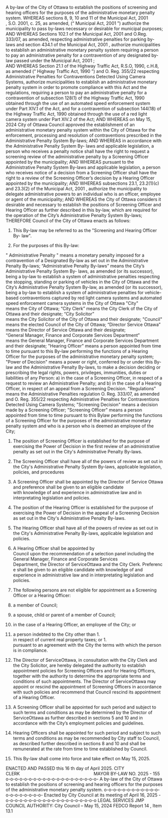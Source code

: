 A by-law of the City of Ottawa to establish the positions of screening and hearing officers for the purposes of the administrative monetary penalty system.
WHEREAS sections 8, 9, 10 and 11 of the
Municipal Act, 2001
, S.O. 2001,
c. 25, as amended, (“
Municipal Act, 2001
”) authorize the municipality to pass by-laws necessary or desirable for municipal purposes;
AND WHEREAS Sections 102.1 of the
Municipal Act, 2001
and O.Reg. 333/07,
as
amended,
respecting
administrative
penalties
for
parking
by-laws
and
section
434.1 of the
Municipal Act, 2001
, authorize municipalities to establish an administrative monetary penalty system requiring a person to pay an administrative penalty for a contravention of any designated by-law passed under the
Municipal Act, 2001
;
AND WHEREAS Section 21.1 of the
Highway Traffic Act,
R.S.O, 1990,
c.H.8, as amended (“
Highway Traffic Act, 1990
”) and O. Reg. 355/22 respecting Administrative Penalties
for Contraventions Detected Using Camera Systems,
authorize municipalities
to
establish
an
administrative
monetary
penalty
system
in
order
to
promote compliance
with
this
Act
and
the
regulations,
requiring
a
person
to
pay
an
administrative penalty
for
a
contravention
of
subsection
128(1)
of
the
Highway
Traffic
Act,
1990
obtained through
the
use
of
an
automated
speed
enforcement
system
under
Part
XIV.1
of
the
Act, and for a contravention of subsection 144(18) of
the
Highway Traffic Act, 1990
obtained through the use of a red light camera system under Part XIV.2 of the Act;
AND WHEREAS on May 15, 2024 City of Ottawa Council approved the establishment of an administrative monetary penalty system within the City of Ottawa for the enforcement, processing and resolution of contraventions prescribed in the Administrative Penalty System By-laws;
AND
WHEREAS
in
accordance
with
the
Administrative
Penalty
System
By- laws and applicable legislation, a person who receives a penalty notice shall have the right to request a screening review of the administrative penalty by a Screening Officer appointed by the municipality;
AND WHEREAS pursuant to the Administrative Penalty System By-laws and applicable legislation, a person who receives notice of a decision from a Screening Officer shall have the right to a review of the Screening Officer’s decision by a Hearing Officer appointed by the municipality;
AND WHEREAS subsections 23.1, 23.2(1)(c) and 23.3(2) of
the
Municipal Act, 2001
, authorize the municipality to delegate administrative powers to an individual who is an officer, employee or agent of the municipality;
AND
WHEREAS
the
City
of
Ottawa
considers
it
desirable
and
necessary
to establish the positions of Screening Officer and Hearing Officer as further described in this by-law, which are required for the operation of the City’s Administrative Penalty System By-laws;
THEREFORE Council of the City of Ottawa enacts as follows:
1. This By-law may be referred to as the "Screening and Hearing Officer By- law".

1. For the purposes of this By-law:

"
Administrative Penalty
" means a monetary penalty imposed for a contravention of a Designated By-law as set out in the Administrative Penalty By-laws;
“Administrative
Penalty
By-laws”
means
the
City’s
Administrative
Penalty
System
By- laws, as amended (or its successor), being a by-law to establish a system of administrative penalties respecting the stopping, standing or parking of vehicles in the City of Ottawa and the City’s Administrative Penalty System By-law, as amended (or its successor), being a by-law to establish a system of administrative penalties for vehicle-based contraventions captured by red light camera systems and automated speed enforcement camera systems in the City of Ottawa
"City"
means the City of Ottawa;
“City
Clerk”
means
the
City
Clerk
of
the
City
of
Ottawa and
their
designate;
“City Solicitor”
means the City Solicitor of the City of Ottawa and their designate;
"Council"
means
the
elected
Council
of
the
City
of
Ottawa;
“Director Service Ottawa”
means the Director of Service Ottawa and their designate;
“General Manager, Finance and Corporate Services Department”
means the General Manager, Finance and Corporate Services Department and their designate;
"Hearing Officer"
means a person appointed from time to time pursuant to this By-law performing the functions of a Hearing Officer for the purposes of the administrative monetary penalty system;
"Power
of
Decision"
means
a
power
or
right,
conferred
by
or
under
this
By-law
and
the Administrative Penalty By-laws, to make a decision deciding or prescribing the legal rights, powers, privileges, immunities, duties or liabilities of any Person:
a) in the case of a Screening Officer, in respect of a request to review an Administrative Penalty; and
b) in the case of a Hearing Officer, in respect of an appeal from a Screening Decision.
"Regulations"
means the Administrative Penalties regulation O. Reg. 333/07, as amended and O. Reg. 355/22 respecting Administrative Penalties for Contraventions Detected Using Camera Systems;
"Screening Decision"
means a decision made by a Screening Officer;
"Screening
Officer"
means
a
person
appointed
from
time
to
time
pursuant
to
this
Bylaw performing the functions of a Screening Officer for the purposes of the administrative monetary penalty system and who is a person who is deemed an employee of the City;
1. The position of Screening Officer is established for the purpose of exercising the Power of Decision in the first review of an administrative penalty as set out in the City's Administrative Penalty By-laws.
1. The Screening Officer shall have all of the powers of review as set out in the City's Administrative Penalty System By-laws, applicable legislation, policies, and procedures
1. A Screening Officer shall be appointed by the Director of Service Ottawa and preference shall be given to an eligible candidate with knowledge of and experience in administrative law and in interpretating legislation and policies.

1. The position of the Hearing Officer is established for the purpose of exercising the Power of Decision in the appeal of a Screening Decision as set out in the City's Administrative Penalty By-laws.
1. The Hearing Officer shall have all of the powers of review as set out in the City's Administrative Penalty By-laws, applicable legislation and policies.
1. A Hearing Officer shall be appointed by Council upon the recommendation of a selection panel including the General Manager, Finance and Corporate Services Department, the Director of ServiceOttawa and the City Clerk. Preference shall be given to an eligible candidate with knowledge of and experience in administrative law and in interpretating legislation and policies.

1. The following persons are not eligible for appointment as a Screening Officer or a Hearing Officer:
  1. a member of Council;
  1. a spouse, child or parent of a member of Council;
  1. in the case of a Hearing Officer, an employee of the City; or
  1. a person indebted to the City other than
    1. in respect of current real property taxes; or
    1. pursuant to an agreement with the City the terms with which the person is in compliance.
1. The Director of ServiceOttawa, in consultation with the City Clerk and the City Solicitor, are hereby delegated the authority to establish appointment policies for Screening Officers and for Hearing Officers, together with the authority to determine the appropriate terms and conditions of such appointments. The Director of ServiceOttawa may appoint or rescind the appointment of Screening Officers in accordance with such policies and recommend that Council rescind its appointment of a Hearing Officer.
1. A Screening Officer shall be appointed for such period and subject to such terms and conditions as may be determined by the Director of ServiceOttawa as further described in sections 5 and 10 and in accordance with the City’s employment policies and guidelines.
1. Hearing Officers shall be appointed for such period and subject to such terms and conditions as may be recommended by City staff to Council, as described further described in sections 8 and 10 and shall be remunerated at the rate from time to time established by Council.
1. This By-law shall come into force and take effect on May 15, 2025.

ENACTED
AND
PASSED
this
16
th
day
of
April
2025.
CITY
CLERK                                                            MAYOR
BY-LAW NO. 2025 - 155
o-o-o-o-o-o-o-o-o-o-o-o-o-o-o-o-o-o-o-o-
A
by-law
of
the
City
of
Ottawa
to
establish the positions of screening and hearing officers for the purposes of the administrative monetary penalty system.
o-o-o-o-o-o-o-o-o-o-o-o-o-o-o-o-o-o-o-o-
Enacted
by
City
Council
at
its meeting
of
April 16, 2025
-o-o-o-o-o-o-o-o-o-o-o-o-o-o-o-o-o-o-o-o
LEGAL
SERVICES
JMP
COUNCIL
AUTHORITY:
City
Council
– May 15, 2024
FEDCO
Report
14
,
Item 13.1